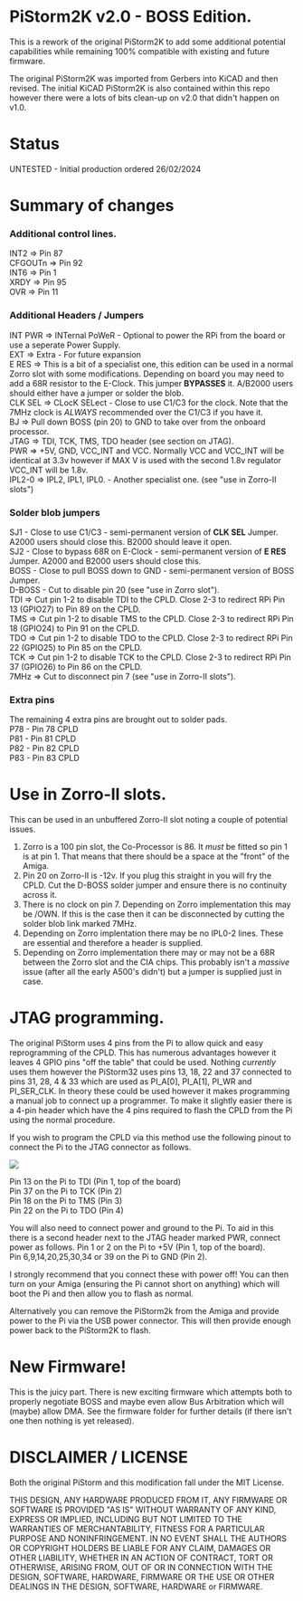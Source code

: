 # PiStorm2K v2.0 - BOSS Edition.

This is a rework of the original PiStorm2K to add some additional potential capabilities while remaining 100% compatible with existing and future firmware. 

The original PiStorm2K was imported from Gerbers into KiCAD and then revised. The initial KiCAD PiStorm2K is also contained within this repo however there were a lots of bits clean-up on v2.0 that didn't happen on v1.0. 

# Status
UNTESTED - Initial production ordered 26/02/2024

# Summary of changes
### Additional control lines.

INT2 => Pin 87  
CFGOUTn => Pin 92  
INT6 => Pin 1  
XRDY => Pin 95  
OVR => Pin 11  

### Additional Headers / Jumpers

INT PWR => INTernal PoWeR - Optional to power the RPi from the board or use a seperate Power Supply.   
EXT => Extra - For future expansion  
E RES => This is a bit of a specialist one, this edition can be used in a normal Zorro slot with some modifications. Depending on board you may need to add a 68R resistor to the E-Clock. This jumper **BYPASSES** it. A/B2000 users should either have a jumper or solder the blob.   
CLK SEL => CLocK SELect - Close to use C1/C3 for the clock. Note that the 7MHz clock is *ALWAYS* recommended over the C1/C3 if you have it.   
BJ => Pull down BOSS (pin 20) to GND to take over from the onboard processor.   
JTAG => TDI, TCK, TMS, TDO header (see section on JTAG).   
PWR => +5V, GND, VCC_INT and VCC. Normally VCC and VCC_INT will be identical at 3.3v however if MAX V is used with the second 1.8v regulator VCC_INT will be 1.8v.   
IPL2-0 => IPL2, IPL1, IPL0. - Another specialist one. (see "use in Zorro-II slots")  

### Solder blob jumpers

SJ1 - Close to use C1/C3 - semi-permanent version of **CLK SEL** Jumper. A2000 users should close this. B2000 should leave it open.   
SJ2 - Close to bypass 68R on E-Clock - semi-permanent version of **E RES** Jumper. A2000 and B2000 users should close this.  
BOSS - Close to pull BOSS down to GND - semi-permanent version of BOSS Jumper.  
D-BOSS - Cut to disable pin 20 (see "use in Zorro slot").  
TDI => Cut pin 1-2 to disable TDI to the CPLD. Close 2-3 to redirect RPi Pin 13 (GPIO27) to Pin 89 on the CPLD.  
TMS => Cut pin 1-2 to disable TMS to the CPLD. Close 2-3 to redirect RPi Pin 18 (GPIO24) to Pin 91 on the CPLD.  
TDO => Cut pin 1-2 to disable TDO to the CPLD. Close 2-3 to redirect RPi Pin 22 (GPIO25) to Pin 85 on the CPLD.  
TCK => Cut pin 1-2 to disable TCK to the CPLD. Close 2-3 to redirect RPi Pin 37 (GPIO26) to Pin 86 on the CPLD.  
7MHz => Cut to disconnect pin 7 (see "use in Zorro-II slots").  

### Extra pins
The remaining 4 extra pins are brought out to solder pads.   
P78 - Pin 78 CPLD  
P81 - Pin 81 CPLD  
P82 - Pin 82 CPLD  
P83 - Pin 83 CPLD  

# Use in Zorro-II slots. 

This can be used in an unbuffered Zorro-II slot noting a couple of potential issues.  

1) Zorro is a 100 pin slot, the Co-Processor is 86. It *must* be fitted so pin 1 is at pin 1. That means that there should be a space at the "front" of the Amiga. 
2) Pin 20 on Zorro-II is -12v. If you plug this straight in you will fry the CPLD. Cut the D-BOSS solder jumper and ensure there is no continuity across it.
3) There is no clock on pin 7. Depending on Zorro implementation this may be /OWN. If this is the case then it can be disconnected by cutting the solder blob link marked 7MHz.
4) Depending on Zorro implentation there may be no IPL0-2 lines. These are essential and therefore a header is supplied.
5) Depending on Zorro implementation there may or may not be a 68R between the Zorro slot and the CIA chips. This probably isn't a *massive* issue (after all the early A500's didn't) but a jumper is supplied just in case.

# JTAG programming.

The original PiStorm uses 4 pins from the Pi to allow quick and easy reprogramming of the CPLD. This has numerous advantages however it leaves 4 GPIO pins "off the table" that could be used. Nothing *currently* uses them however the PiStorm32 uses pins 13, 18, 22 and 37 connected to pins 31, 28,  4 &  33 which are used as PI_A[0], PI_A[1], PI_WR and PI_SER_CLK.
In theory these could be used however it makes programming a manual job to connect up a programmer. To make it slightly easier there is a 4-pin header which have the 4 pins required to flash the CPLD from the Pi using the normal procedure. 

If you wish to program the CPLD via this method use the following pinout to connect the Pi to the JTAG connector as follows.

<IMG SRC="https://www.raspberrypi.com/documentation/computers/images/GPIO-Pinout-Diagram-2.png">

Pin 13 on the Pi to TDI  (Pin 1, top of the board)  
Pin 37 on the Pi to TCK  (Pin 2)  
Pin 18 on the Pi to TMS  (Pin 3)  
Pin 22 on the Pi to TDO  (Pin 4)  

You will also need to connect power and ground to the Pi. To aid in this there is a second header next to the JTAG header marked PWR, connect power as follows.
Pin 1 or 2 on the Pi to +5V (Pin 1, top of the board).  
Pin 6,9,14,20,25,30,34 or 39 on the Pi to GND (Pin 2).  

I strongly recommend that you connect these with power off! You can then turn on your Amiga (ensuring the Pi cannot short on anything) which will boot the Pi and then allow you to flash as normal. 

Alternatively you can remove the PiStorm2k from the Amiga and provide power to the Pi via the USB power connector. This will then provide enough power back to the PiStorm2K to flash. 

# New Firmware!

This is the juicy part. There is new exciting firmware which attempts both to properly negotiate BOSS and maybe even allow Bus Arbitration which will (maybe) allow DMA. See the firmware folder for further details (if there isn't one then nothing is yet released).


# DISCLAIMER / LICENSE

Both the original PiStorm and this modification fall under the MIT License. 

THIS DESIGN, ANY HARDWARE PRODUCED FROM IT, ANY FIRMWARE OR SOFTWARE IS PROVIDED "AS IS" WITHOUT WARRANTY OF ANY KIND, EXPRESS OR IMPLIED, INCLUDING BUT NOT LIMITED TO THE WARRANTIES OF MERCHANTABILITY, FITNESS FOR A PARTICULAR PURPOSE AND NONINFRINGEMENT. IN NO EVENT SHALL THE AUTHORS OR COPYRIGHT HOLDERS BE LIABLE FOR ANY CLAIM, DAMAGES OR OTHER LIABILITY, WHETHER IN AN ACTION OF CONTRACT, TORT OR OTHERWISE, ARISING FROM, OUT OF OR IN CONNECTION WITH THE DESIGN, SOFTWARE, HARDWARE, FIRMWARE OR THE USE OR OTHER DEALINGS IN THE DESIGN, SOFTWARE, HARDWARE or FIRMWARE.
